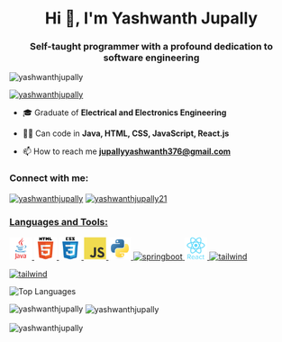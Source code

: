<h1 align="center">Hi 👋, I'm Yashwanth Jupally</h1>
<h3 align="center">Self-taught programmer with a profound dedication to software engineering</h3>

<p align="left">  <img src="https://komarev.com/ghpvc/?username=yashwanthjupally&label=Profile%20views&color=0e75b6&style=flat" alt="yashwanthjupally" /> </p>

<p align="left" background-color: black> <a href="https://github.com/ryo-ma/github-profile-trophy"><img src="https://github-profile-trophy.vercel.app/?username=yashwanthjupally" alt="yashwanthjupally" /></a> </p>

- 🎓 Graduate of **Electrical and Electronics Engineering**

- 👨‍💻 Can code in **Java, HTML, CSS, JavaScript, React.js**


- 📫 How to reach me **jupallyyashwanth376@gmail.com**


<h3 align="left">Connect with me:</h3>
<p align="left">
<a href="https://linkedin.com/in/yashwanthjupally" target="blank"><img align="center" src="https://raw.githubusercontent.com/rahuldkjain/github-profile-readme-generator/master/src/images/icons/Social/linked-in-alt.svg" alt="yashwanthjupally" height="30" width="40" /></a>
<a href="https://www.leetcode.com/yashwanthjupally21" target="blank">
    <img align="center" src="https://raw.githubusercontent.com/rahuldkjain/github-profile-readme-generator/master/src/images/icons/Social/leet-code.svg" alt="yashwanthjupally21" height="30" width="40" />
 
</p>



<h3 align="left">Languages and Tools:</h3>
<p align="left"> 

  
<a href="https://www.w3schools.com/java/" target="_blank" rel="noreferrer"> <img src="https://raw.githubusercontent.com/devicons/devicon/master/icons/java/java-original-wordmark.svg" alt="css3" width="40" height="40"/> </a> <a href="https://www.w3.org/html/" target="_blank" rel="noreferrer"> <img src="https://raw.githubusercontent.com/devicons/devicon/master/icons/html5/html5-original-wordmark.svg" alt="html5" width="40" height="40"/> </a> <a href="https://www.w3schools.com/css/" target="_blank" rel="noreferrer"> <img src="https://raw.githubusercontent.com/devicons/devicon/master/icons/css3/css3-original-wordmark.svg" alt="css3" width="40" height="40"/> </a> <a href="https://developer.mozilla.org/en-US/docs/Web/JavaScript" target="_blank" rel="noreferrer"> <img src="https://raw.githubusercontent.com/devicons/devicon/master/icons/javascript/javascript-original.svg" alt="javascript" width="40" height="40"/> </a> <a href="https://www.python.org" target="_blank" rel="noreferrer"> <img src="https://raw.githubusercontent.com/devicons/devicon/master/icons/python/python-original.svg" alt="python" width="40" height="40"/> </a> <a href="https://spring.io/projects/spring-boot" target="_blank" rel="noreferrer"> <img src="https://th.bing.com/th/id/OIP.J9d-VtiLfN9APIQgWTP9owAAAA?rs=1&pid=ImgDetMain" alt="springboot" width="40" height="40"/> </a> <a href="https://reactjs.org/" target="_blank" rel="noreferrer"> <img src="https://raw.githubusercontent.com/devicons/devicon/master/icons/react/react-original-wordmark.svg" alt="react" width="40" height="40"/> </a> <a href="https://tailwindcss.com/" target="_blank" rel="noreferrer"> <img src="https://www.vectorlogo.zone/logos/tailwindcss/tailwindcss-icon.svg" alt="tailwind" width="40" height="40"/> </a> </p><a href="https://mysql.com/" target="_blank" rel="noreferrer"> <img src="https://th.bing.com/th/id/OIP.JVt34lGxmm0GAGNNL_mwBgHaHa?w=185&h=185&c=7&r=0&o=5&pid=1.7" alt="tailwind" width="40" height="40"/> </a> </p>

![Top Languages](https://github-readme-stats.vercel.app/api/top-langs/?username=yashwanthjupally&layout=compact&theme=radical)


<p><img align="left" src="https://github-readme-stats.vercel.app/api/top-langs?username=yashwanthjupally&show_icons=true&locale=en&layout=compact" alt="yashwanthjupally" /></p>

<p>&nbsp;<img align="center" src="https://github-readme-stats.vercel.app/api?username=yashwanthjupally&show_icons=true&locale=en" alt="yashwanthjupally" /></p>

<p><img align="center" src="https://github-readme-streak-stats.herokuapp.com/?user=yashwanthjupally" alt="yashwanthjupally" /></p>





